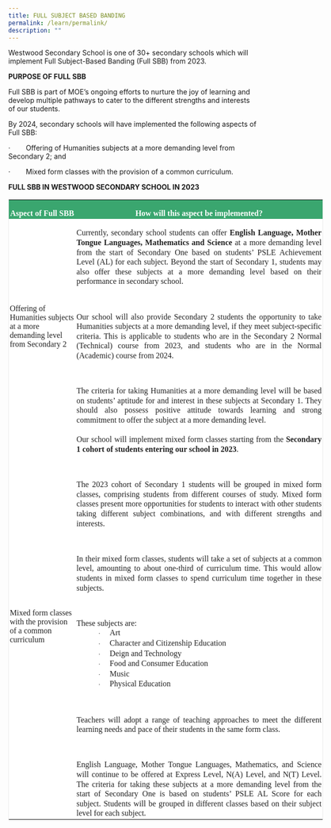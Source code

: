 ```yaml
---
title: FULL SUBJECT BASED BANDING
permalink: /learn/permalink/
description: ""
---
```

Westwood Secondary School is one of 30+ secondary schools which will implement Full Subject-Based Banding (Full SBB) from 2023.

**PURPOSE OF FULL SBB**

Full SBB is part of MOE’s ongoing efforts to nurture the joy of learning and develop multiple pathways to cater to the different strengths and interests of our students.

By 2024, secondary schools will have implemented the following aspects of Full SBB:

·&nbsp;&nbsp;&nbsp;&nbsp;&nbsp;&nbsp;&nbsp; Offering of Humanities subjects at a more demanding level from Secondary 2; and

·&nbsp;&nbsp;&nbsp;&nbsp;&nbsp;&nbsp;&nbsp; Mixed form classes with the provision of a common curriculum.

**FULL SBB IN WESTWOOD SECONDARY SCHOOL IN 2023**

<table class="MsoNormalTable" border="1" cellspacing="3" cellpadding="0" width="636" style="width:476.95pt;mso-cellspacing:1.5pt;background:#ACD7C2;border:solid #EAEAEA 1.0pt;
 mso-border-alt:solid #EAEAEA .75pt;mso-yfti-tbllook:1184;mso-padding-alt:0in 0in 0in 0in"><tbody><tr style="mso-yfti-irow:0;mso-yfti-firstrow:yes"><td width="132" style="width:99.0pt;border:none;background:#3AA66F;padding:
  1.5pt 1.5pt 1.5pt 1.5pt"><p class="MsoNormal" align="center" style="margin-bottom:0in;text-align:center;
  line-height:normal"><b><span style="font-size:12.0pt;font-family:&quot;Times New Roman&quot;,serif;
  mso-fareast-font-family:&quot;Times New Roman&quot;;color:white">Aspect of Full SBB</span></b></p></td><td width="503" style="width:377.25pt;border:none;background:#3AA66F;
  padding:1.5pt 1.5pt 1.5pt 1.5pt"><p class="MsoNormal" align="center" style="margin-bottom:0in;text-align:center;
  line-height:normal"><b><span style="font-size:12.0pt;font-family:&quot;Times New Roman&quot;,serif;
  mso-fareast-font-family:&quot;Times New Roman&quot;;color:white">How will this aspect be implemented?</span></b></p></td></tr><tr style="mso-yfti-irow:1"><td width="60" style="width:45.0pt;border:none;background:white;padding:1.5pt 1.5pt 1.5pt 1.5pt"><p class="MsoNormal" style="margin-bottom:0in;line-height:normal"><span style="font-size:12.0pt;font-family:&quot;Times New Roman&quot;,serif;mso-fareast-font-family:
  &quot;Times New Roman&quot;;color:#222222">Offering of Humanities subjects at a more demanding level from Secondary 2</span></p></td><td width="60" style="width:45.0pt;border:none;background:white;padding:1.5pt 1.5pt 1.5pt 1.5pt"><p class="MsoNormal" style="margin-bottom:0in;text-align:justify;text-justify:
  inter-ideograph;line-height:14.7pt"><span style="font-size:12.0pt;font-family:
  &quot;Times New Roman&quot;,serif;mso-fareast-font-family:&quot;Times New Roman&quot;;color:#222222">Currently, secondary school students can offer&nbsp;<b>English Language, Mother Tongue Languages, Mathematics and Science</b>&nbsp;at a more demanding level from the start of Secondary One based on students’ PSLE Achievement Level (AL) for each subject. Beyond the start of Secondary 1, students may also offer these subjects at a more demanding level based on their performance in secondary school.</span></p><p class="MsoNormal" style="margin-bottom:0in;text-align:justify;text-justify:
  inter-ideograph;line-height:14.7pt"><span style="font-size:12.0pt;font-family:
  &quot;Times New Roman&quot;,serif;mso-fareast-font-family:&quot;Times New Roman&quot;;color:#222222">&nbsp;</span></p><p class="MsoNormal" style="margin-bottom:0in;text-align:justify;text-justify:
  inter-ideograph;line-height:14.7pt"><span style="font-size:12.0pt;font-family:
  &quot;Times New Roman&quot;,serif;mso-fareast-font-family:&quot;Times New Roman&quot;;color:#222222">Our school will also provide Secondary 2 students the opportunity to take Humanities subjects at a more demanding level, if they meet subject-specific criteria. This is applicable to students who are in the Secondary 2 Normal (Technical) course from 2023, and students who are in the Normal (Academic) course from 2024.</span></p><p class="MsoNormal" style="margin-bottom:0in;text-align:justify;text-justify:
  inter-ideograph;line-height:14.7pt"><span style="font-size:12.0pt;font-family:
  &quot;Times New Roman&quot;,serif;mso-fareast-font-family:&quot;Times New Roman&quot;;color:#222222">&nbsp;</span></p><p class="MsoNormal" style="margin-bottom:0in;text-align:justify;text-justify:
  inter-ideograph;line-height:14.7pt"><span style="font-size:12.0pt;font-family:
  &quot;Times New Roman&quot;,serif;mso-fareast-font-family:&quot;Times New Roman&quot;;color:#222222">The criteria for taking Humanities at a more demanding level will be based on students’ aptitude for and interest in these subjects at Secondary 1. They should also possess positive attitude towards learning and strong commitment to offer the subject at a more demanding level.</span></p></td></tr><tr style="mso-yfti-irow:2;mso-yfti-lastrow:yes"><td width="60" style="width:45.0pt;border:none;background:white;padding:1.5pt 1.5pt 1.5pt 1.5pt"><p class="MsoNormal" style="margin-bottom:0in;line-height:normal"><span style="font-size:12.0pt;font-family:&quot;Times New Roman&quot;,serif;mso-fareast-font-family:
  &quot;Times New Roman&quot;;color:#222222">Mixed form classes with the provision of a common curriculum</span></p></td><td width="60" style="width:45.0pt;border:none;background:white;padding:1.5pt 1.5pt 1.5pt 1.5pt"><p class="MsoNormal" style="margin-bottom:0in;text-align:justify;text-justify:
  inter-ideograph;line-height:14.7pt"><span style="font-size:12.0pt;font-family:
  &quot;Times New Roman&quot;,serif;mso-fareast-font-family:&quot;Times New Roman&quot;;color:#222222">Our school will implement mixed form classes starting from the&nbsp;<b>Secondary 1 cohort of students entering our school in 2023</b>.</span></p><p class="MsoNormal" style="margin-bottom:0in;text-align:justify;text-justify:
  inter-ideograph;line-height:14.7pt"><span style="font-size:12.0pt;font-family:
  &quot;Times New Roman&quot;,serif;mso-fareast-font-family:&quot;Times New Roman&quot;;color:#222222">&nbsp;</span></p><p class="MsoNormal" style="margin-bottom:0in;text-align:justify;text-justify:
  inter-ideograph;line-height:14.7pt"><span style="font-size:12.0pt;font-family:
  &quot;Times New Roman&quot;,serif;mso-fareast-font-family:&quot;Times New Roman&quot;;color:#222222">The 2023 cohort of Secondary 1 students will be grouped in mixed form classes, comprising students from different courses of study. Mixed form classes present more opportunities for students to interact with other students taking different subject combinations, and with different strengths and interests.</span></p><p class="MsoNormal" style="margin-bottom:0in;text-align:justify;text-justify:
  inter-ideograph;line-height:14.7pt"><span style="font-size:12.0pt;font-family:
  &quot;Times New Roman&quot;,serif;mso-fareast-font-family:&quot;Times New Roman&quot;;color:#222222">&nbsp;</span></p><p class="MsoNormal" style="margin-bottom:0in;text-align:justify;text-justify:
  inter-ideograph;line-height:14.7pt"><span style="font-size:12.0pt;font-family:
  &quot;Times New Roman&quot;,serif;mso-fareast-font-family:&quot;Times New Roman&quot;;color:#222222">In their mixed form classes, students will take a set of subjects at a common level, amounting to about one-third of curriculum time. This would allow students in mixed form classes to spend curriculum time together in these subjects.</span></p><p class="MsoNormal" style="margin-bottom:0in;text-align:justify;text-justify:
  inter-ideograph;line-height:14.7pt"><span style="font-size:12.0pt;font-family:
  &quot;Times New Roman&quot;,serif;mso-fareast-font-family:&quot;Times New Roman&quot;;color:#222222">&nbsp;</span></p><p class="MsoNormal" style="margin-bottom:0in;text-align:justify;text-justify:
  inter-ideograph;line-height:14.7pt"><span style="font-size:12.0pt;font-family:
  &quot;Times New Roman&quot;,serif;mso-fareast-font-family:&quot;Times New Roman&quot;;color:#222222">These subjects are:</span></p><p class="MsoNormal" style="margin-top:0in;margin-right:0in;margin-bottom:0in;
  margin-left:51.0pt;text-align:justify;text-justify:inter-ideograph;
  text-indent:-.25in;line-height:14.7pt;mso-list:l1 level1 lfo2;tab-stops:list .5in"><span style="font-size:10.0pt;mso-bidi-font-size:12.0pt;font-family:Symbol;
  mso-fareast-font-family:Symbol;mso-bidi-font-family:Symbol;color:#222222"><span style="mso-list:Ignore">·<span style="font:7.0pt &quot;Times New Roman&quot;">&nbsp;&nbsp;&nbsp;&nbsp;&nbsp;&nbsp;&nbsp; </span></span></span><span style="font-size:12.0pt;font-family:
  &quot;Times New Roman&quot;,serif;mso-fareast-font-family:&quot;Times New Roman&quot;;color:#222222">Art</span></p><p class="MsoNormal" style="margin-top:0in;margin-right:0in;margin-bottom:0in;
  margin-left:51.0pt;text-align:justify;text-justify:inter-ideograph;
  text-indent:-.25in;line-height:14.7pt;mso-list:l1 level1 lfo2;tab-stops:list .5in"><span style="font-size:10.0pt;mso-bidi-font-size:12.0pt;font-family:Symbol;
  mso-fareast-font-family:Symbol;mso-bidi-font-family:Symbol;color:#222222"><span style="mso-list:Ignore">·<span style="font:7.0pt &quot;Times New Roman&quot;">&nbsp;&nbsp;&nbsp;&nbsp;&nbsp;&nbsp;&nbsp; </span></span></span><span style="font-size:12.0pt;font-family:
  &quot;Times New Roman&quot;,serif;mso-fareast-font-family:&quot;Times New Roman&quot;;color:#222222">Character and Citizenship Education</span></p><p class="MsoNormal" style="margin-top:0in;margin-right:0in;margin-bottom:0in;
  margin-left:51.0pt;text-align:justify;text-justify:inter-ideograph;
  text-indent:-.25in;line-height:14.7pt;mso-list:l1 level1 lfo2;tab-stops:list .5in"><span style="font-size:10.0pt;mso-bidi-font-size:12.0pt;font-family:Symbol;
  mso-fareast-font-family:Symbol;mso-bidi-font-family:Symbol;color:#222222"><span style="mso-list:Ignore">·<span style="font:7.0pt &quot;Times New Roman&quot;">&nbsp;&nbsp;&nbsp;&nbsp;&nbsp;&nbsp;&nbsp; </span></span></span><span style="font-size:12.0pt;font-family:
  &quot;Times New Roman&quot;,serif;mso-fareast-font-family:&quot;Times New Roman&quot;;color:#222222">Deign and Technology</span></p><p class="MsoNormal" style="margin-top:0in;margin-right:0in;margin-bottom:0in;
  margin-left:51.0pt;text-align:justify;text-justify:inter-ideograph;
  text-indent:-.25in;line-height:14.7pt;mso-list:l1 level1 lfo2;tab-stops:list .5in"><span style="font-size:10.0pt;mso-bidi-font-size:12.0pt;font-family:Symbol;
  mso-fareast-font-family:Symbol;mso-bidi-font-family:Symbol;color:#222222"><span style="mso-list:Ignore">·<span style="font:7.0pt &quot;Times New Roman&quot;">&nbsp;&nbsp;&nbsp;&nbsp;&nbsp;&nbsp;&nbsp; </span></span></span><span style="font-size:12.0pt;font-family:
  &quot;Times New Roman&quot;,serif;mso-fareast-font-family:&quot;Times New Roman&quot;;color:#222222">Food and Consumer Education</span></p><p class="MsoNormal" style="margin-top:0in;margin-right:0in;margin-bottom:0in;
  margin-left:51.0pt;text-align:justify;text-justify:inter-ideograph;
  text-indent:-.25in;line-height:14.7pt;mso-list:l1 level1 lfo2;tab-stops:list .5in"><span style="font-size:10.0pt;mso-bidi-font-size:12.0pt;font-family:Symbol;
  mso-fareast-font-family:Symbol;mso-bidi-font-family:Symbol;color:#222222"><span style="mso-list:Ignore">·<span style="font:7.0pt &quot;Times New Roman&quot;">&nbsp;&nbsp;&nbsp;&nbsp;&nbsp;&nbsp;&nbsp; </span></span></span><span style="font-size:12.0pt;font-family:
  &quot;Times New Roman&quot;,serif;mso-fareast-font-family:&quot;Times New Roman&quot;;color:#222222">Music</span></p><p class="MsoNormal" style="margin-top:0in;margin-right:0in;margin-bottom:0in;
  margin-left:51.0pt;text-align:justify;text-justify:inter-ideograph;
  text-indent:-.25in;line-height:14.7pt;mso-list:l1 level1 lfo2;tab-stops:list .5in"><span style="font-size:10.0pt;mso-bidi-font-size:12.0pt;font-family:Symbol;
  mso-fareast-font-family:Symbol;mso-bidi-font-family:Symbol;color:#222222"><span style="mso-list:Ignore">·<span style="font:7.0pt &quot;Times New Roman&quot;">&nbsp;&nbsp;&nbsp;&nbsp;&nbsp;&nbsp;&nbsp; </span></span></span><span style="font-size:12.0pt;font-family:
  &quot;Times New Roman&quot;,serif;mso-fareast-font-family:&quot;Times New Roman&quot;;color:#222222">Physical Education</span></p><p class="MsoNormal" style="margin-bottom:0in;text-align:justify;text-justify:
  inter-ideograph;line-height:14.7pt"><span style="font-size:12.0pt;font-family:
  &quot;Times New Roman&quot;,serif;mso-fareast-font-family:&quot;Times New Roman&quot;;color:#222222">&nbsp;</span></p><p class="MsoNormal" style="margin-bottom:0in;text-align:justify;text-justify:
  inter-ideograph;line-height:14.7pt"><span style="font-size:12.0pt;font-family:
  &quot;Times New Roman&quot;,serif;mso-fareast-font-family:&quot;Times New Roman&quot;;color:#222222">Teachers will adopt a range of teaching approaches to meet the different learning needs and pace of their students in the same form class.</span></p><p class="MsoNormal" style="margin-bottom:0in;text-align:justify;text-justify:
  inter-ideograph;line-height:14.7pt"><span style="font-size:12.0pt;font-family:
  &quot;Times New Roman&quot;,serif;mso-fareast-font-family:&quot;Times New Roman&quot;;color:#222222">&nbsp;</span></p><p class="MsoNormal" style="margin-bottom:0in;text-align:justify;text-justify:
  inter-ideograph;line-height:14.7pt"><span style="font-size:12.0pt;font-family:
  &quot;Times New Roman&quot;,serif;mso-fareast-font-family:&quot;Times New Roman&quot;;color:#222222">English Language, Mother Tongue Languages, Mathematics, and Science will continue to be offered at Express Level, N(A) Level, and N(T) Level. The criteria for taking these subjects at a more demanding level from the start of Secondary One is based on students’ PSLE AL Score for each subject. Students will be grouped in different classes based on their subject level for each subject.</span></p></td></tr></tbody></table>